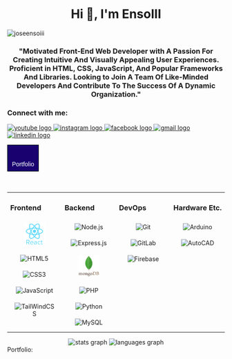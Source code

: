 <h1 align="center">Hi 👋, I'm EnsoIII</h1>
<p align="left"> <img src="https://komarev.com/ghpvc/?username=joseensoiii&label=Profile%20views&color=0e75b6&style=flat" alt="joseensoiii" /> </p>
<h3 align="center">"Motivated Front-End Web Developer with A Passion For Creating Intuitive And Visually Appealing User Experiences. Proficient in HTML, CSS, JavaScript, And Popular Frameworks And Libraries. Looking to Join A Team Of Like-Minded Developers And Contribute To The Success Of A Dynamic Organization."</h3>

<h3 align="left">Connect with me:</h3>
<p align="left">
<a href="https://www.youtube.com/@MUGIWARAGAMING9">
  <img src="https://img.shields.io/static/v1?message=Youtube&logo=youtube&label=&color=FF0000&logoColor=white&labelColor=&style=for-the-badge" height="35" alt="youtube logo" />
</a>
<a href="https://www.instagram.com/ensothethird/">
  <img src="https://img.shields.io/static/v1?message=Instagram&logo=instagram&label=&color=E4405F&logoColor=white&labelColor=&style=for-the-badge" height="35" alt="instagram logo" />
</a>
<a href="https://www.facebook.com/enso.jose.31/">
  <img src="https://img.shields.io/static/v1?message=Facebook&logo=facebook&label=&color=1877F2&logoColor=white&labelColor=&style=for-the-badge" height="35" alt="facebook logo" />
</a>
<a href="mailto:joseensothethird@gmail.com">
  <img src="https://img.shields.io/static/v1?message=Gmail&logo=gmail&label=&color=D14836&logoColor=white&labelColor=&style=for-the-badge" height="35" alt="gmail logo" />
</a>
<a href="https://www.linkedin.com/in/jose-ensoiii/">
  <img src="https://img.shields.io/static/v1?message=LinkedIn&logo=linkedin&label=&color=0077B5&logoColor=white&labelColor=&style=for-the-badge"  height="35" alt="linkedin logo" />
</a>


<div align="left">
 <kbd style="display: inline-block; padding: 5px 10px; border: 1px solid #000; background-color: #190170; color: white; font-family: Arial, sans-serif; height: 50px; line-height: 50px;">
 
  <a href="https://personal-portfolio-tau-virid.vercel.app/" style="color: white; text-decoration: none;">Portfolio</a>
  <br>
</kbd>

</div>
 <br>
  <br>
<table><tr><td valign="top" width="25%">



### Frontend  
<div align="center">  
<img style="margin: 10px" src="https://raw.githubusercontent.com/devicons/devicon/master/icons/react/react-original-wordmark.svg" alt="React" height="50" />  
<img style="margin: 10px" src="https://profilinator.rishav.dev/skills-assets/html5-original-wordmark.svg" alt="HTML5" height="50" />  
<img style="margin: 10px" src="https://profilinator.rishav.dev/skills-assets/css3-original-wordmark.svg" alt="CSS3" height="50" />  
<img style="margin: 10px" src="https://profilinator.rishav.dev/skills-assets/javascript-original.svg" alt="JavaScript" height="50" />  
<img style="margin: 10px" src="https://cdn.jsdelivr.net/gh/devicons/devicon/icons/tailwindcss/tailwindcss-original-wordmark.svg" alt="TailWindCSS" height="50" />  

</td><td valign="top" width="25%">



### Backend  
<div align="center">
  <img style="margin: 10px" src="https://profilinator.rishav.dev/skills-assets/nodejs-original-wordmark.svg" alt="Node.js" height="50" />
  <img style="margin: 10px" src="https://profilinator.rishav.dev/skills-assets/express-original-wordmark.svg" alt="Express.js" height="50" />
  <img style="margin: 10px" src="https://raw.githubusercontent.com/devicons/devicon/master/icons/mongodb/mongodb-original-wordmark.svg" alt="MongoDB" height="50" />
  <img style="margin: 10px" src="https://profilinator.rishav.dev/skills-assets/php-original.svg" alt="PHP" height="50" />
  <img style="margin: 10px" src="https://profilinator.rishav.dev/skills-assets/python-original.svg" alt="Python" height="50" />
  <img style="margin: 10px" src="https://profilinator.rishav.dev/skills-assets/mysql-original-wordmark.svg" alt="MySQL" height="50" />
</div>


</td><td valign="top" width="25%">



### DevOps  
<div align="center">  
<img style="margin: 10px" src="https://profilinator.rishav.dev/skills-assets/git-scm-icon.svg" alt="Git" height="50" />  
<img style="margin: 10px" src="https://profilinator.rishav.dev/skills-assets/gitlab.svg" alt="GitLab" height="50" />  
<img style="margin: 10px" src="https://profilinator.rishav.dev/skills-assets/firebase.png" alt="Firebase" height="50" />  

</div>
</td><td valign="top" width="25%">



### Hardware Etc.
<div align="center">  
<img style="margin: 10px" src="https://cdn.worldvectorlogo.com/logos/arduino-1.svg" alt="Arduino" height="50" />  
<img style="margin: 10px" src="https://img.icons8.com/fluency/48/autocad.png" alt="AutoCAD" height="50" />  

</div>

</td></tr></table> 
<div align="center">
  <img src="https://github-readme-stats.vercel.app/api?username=JoseEnsoIII&hide_title=false&hide_rank=false&show_icons=true&include_all_commits=true&count_private=true&disable_animations=false&theme=dracula&locale=en&hide_border=false" height="150" alt="stats graph"  />
  <img src="https://github-readme-stats.vercel.app/api/top-langs?username=JoseEnsoIII&locale=en&hide_title=false&layout=compact&card_width=320&langs_count=5&theme=dracula&hide_border=false" height="150" alt="languages graph"  />
</div>
Portfolio:



